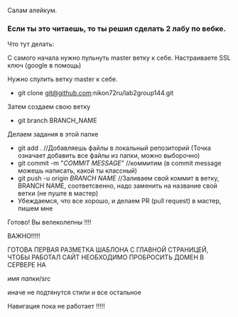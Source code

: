 ﻿Салам алейкум.
### Если ты это читаешь, то ты решил сделать 2 лабу по вебке. 
Что тут делать: 

С самого начала нужно пульнуть master ветку к себе. Настраиваете SSL ключ (google в помощь)

Нужно спулить ветку master к себе. 
* git clone git@github.com:nikon72ru/lab2group144.git

Затем создаем свою ветку 
* git branch BRANCH_NAME 

Делаем задания в этой папке

* git add . //Добавляешь файлы в локальный репозиторий (Точка означает добавить все файлы из папки, можно выборочно)
* git commit -m "*COMMIT MESSAGE*" //коммитим (в commit message можешь написать, какой ты классный)
* git push -u origin *BRANCH NAME* //Заливаем свой коммит в ветку, BRANCH NAME, соответсвенно, надо заменить на название свой ветки (не пуште в мастер)
* Убеждаемся, что все хорошо, и делаем PR (pull request) в мастер, пишем мне

Готово! Вы велеколепны !!!!

ВАЖНО!!!!!

ГОТОВА ПЕРВАЯ РАЗМЕТКА ШАБЛОНА С ГЛАВНОЙ СТРАНИЦЕЙ,
ЧТОБЫ РАБОТАЛ САЙТ НЕОБХОДИМО ПРОБРОСИТЬ ДОМЕН В СЕРВЕРЕ НА 

_имя папки_/src 
 
 иначе не подтянутся стили и все остальное 

Навигация пока не работает !!!!!
